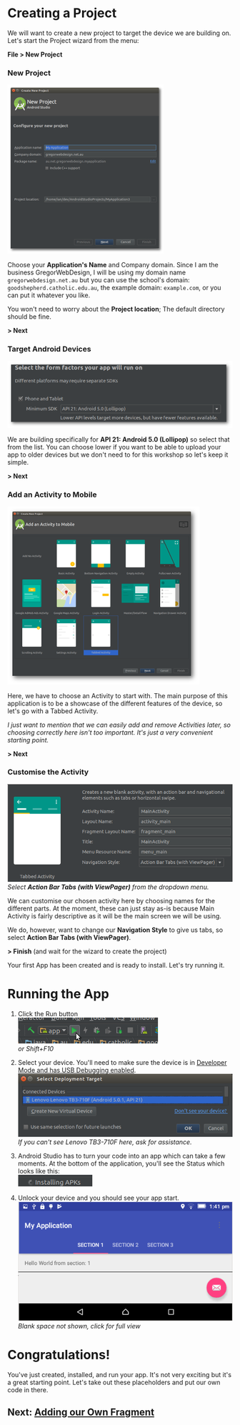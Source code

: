 Creating a Project
==================

We will want to create a new project to target the device we are building on. Let's start the Project wizard from the menu:

**File > New Project**

### New Project

[![Android Studio Create New Project wizard](images/pv_new_project.png)](images/new_project.png)

Choose your **Application's Name** and Company domain. Since I am the business GregorWebDesign, I will be using my domain name `gregorwebdesign.net.au` but you can use the school's domain: `goodshepherd.catholic.edu.au`, the example domain: `example.com`, or you can put it whatever you like. 

You won't need to worry about the **Project location**; The default directory should be fine.

**> Next**

### Target Android Devices

[![Select Phone and Tablet Target API 21](images/new_project_target.png)](images/new_project_target.png)

We are building specifically for **API 21: Android 5.0 (Lollipop)** so select that from the list. You can choose lower if you want to be able to upload your app to older devices but we don't need to for this workshop so let's keep it simple.

**> Next**

### Add an Activity to Mobile

[![Select your primary Activity](images/pv_new_project_activity.png)](images/new_project_activity.png)

Here, we have to choose an Activity to start with. The main purpose of this application is to be a showcase of the different features of the device, so let's go with a Tabbed Activity.

*I just want to mention that we can easily add and remove Activities later, so choosing correctly here isn't too important. It's just a very convenient starting point.*

**> Next**

### Customise the Activity

[![Customise the Activity](images/new_project_customise_activity.png)](images/new_project_customise_activity.png)  
*Select **Action Bar Tabs (with ViewPager)** from the dropdown menu.*

We can customise our chosen activity here by choosing names for the different parts. At the moment, these can just stay as-is because Main Activity is fairly descriptive as it will be the main screen we will be using.

We do, however, want to change our **Navigation Style** to give us tabs, so select **Action Bar Tabs (with ViewPager)**.

**> Finish** (and wait for the wizard to create the project)

Your first App has been created and is ready to install. Let's try running it.

# Running the App

1) Click the Run button  
[![Click the Run button](images/run.png)](images/run.png)  
*or Shift+F10*

2) Select your device. You'll need to make sure the device is in [Developer Mode and has USB Debugging enabled](https://www.simplehelp.net/2015/06/16/how-to-enable-usb-debugging-in-android-5-x-lollipop/).  
[![Select our connected Tablet](images/target.png)](images/target.png)  
*If you can't see Lenovo TB3-710F here, ask for assistance.*

3) Android Studio has to turn your code into an app which can take a few moments. At the bottom of the application, you'll see the Status which looks like this:  
[![You'll see a loading spinner at the bottom of the page](images/status_installing_apks.png)](images/status_installing_apks.png)

4) Unlock your device and you should see your app start.  
[![Hello World - Our app is now running!](images/pv_hello_world.png)](images/hello_world.png)  
*Blank space not shown, click for full view*

# Congratulations!

You've just created, installed, and run your app. It's not very exciting but it's a great starting point. Let's take out these placeholders and put our own code in there.

## Next: [Adding our Own Fragment](activity_fragments.md)